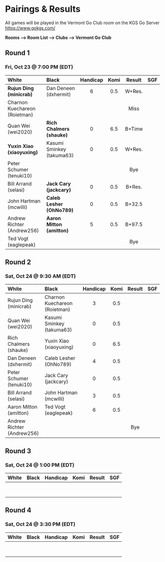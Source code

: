 # Pairings & Results

All games will be played in the Vermont Go Club room on the KGS Go Server https://www.gokgs.com/

__Rooms –> Room List –> Clubs –> Vermont Go Club__



## Round 1
### Fri, Oct 23 @	7:00 PM (EDT)

| White                      | Black                                              | Handicap | Komi | Result | SGF |
|:-----                      |:-----                                              |:--------:|:----:|:------:|:---:|
| **Rujun Ding <br/>(minicrab)**         | Dan Deneen	<br/>(dxhermit)             | 6        | 0.5  | W+Res. |     |
| Charnon Kuechareon <br/>(Roietman)     |                                        |          |      | Miss   |     |
| Quan Wei <br/>(wei2020)                | **Rich Chalmers <br/>(shauke)**        | 0        | 6.5  | B+Time |     |
| **Yuxin Xiao <br/>(xiaoyuxing)**       | Kasumi Sminkey <br/>(takuma63)         | 0        | 0.5  | W+Res. |     |
| Peter Schumer <br/>(tenuki10)          |                                        |          |      | Bye    |     |
| Bill Arrand <br/>(selasi)              | **Jack Cary <br/>(jackcary)**          | 0        | 0.5  | B+Res. |     |
| John Hartman <br/>(mcwilli)            | **Caleb Lesher <br/>(OhNo789)**        | 0        | 0.5  | B+32.5 |     |
| Andrew Richter <br/>(Andrew256)        | **Aaron Mitton <br/>(amitton)**        | 5        | 0.5  | B+97.5 |     |
| Ted Vogt <br/>(eaglepeak)              |                                        |          |      | Bye    |     |

## Round 2
### Sat, Oct 24	@ 9:30 AM (EDT)

| White                      | Black                                              | Handicap | Komi | Result | SGF |
|:-----                      |:-----                                              |:--------:|:----:|:------:|:---:|
| Rujun Ding <br/>(minicrab)      | Charnon Kuechareon <br/>(Roietman)            | 3        | 0.5  |        |     |
| Quan Wei <br/>(wei2020)         | Kasumi Sminkey <br/>(takuma63)                | 0        | 0.5  |        |     |
| Rich Chalmers <br/>(shauke)     | Yuxin Xiao <br/>(xiaoyuxing)                  | 0        | 6.5  |        |     |
| Dan Deneen	<br/>(dxhermit)     | Caleb Lesher <br/>(OhNo789)                   | 4        | 0.5  |        |     |
| Peter Schumer <br/>(tenuki10)   | Jack Cary <br/>(jackcary)                     | 0        | 0.5  |        |     |
| Bill Arrand <br/>(selasi)       | John Hartman <br/>(mcwilli)                   | 3        | 0.5  |        |     |
| Aaron Mitton <br/>(amitton)     | Ted Vogt <br/>(eaglepeak)                     | 6        | 0.5  |        |     |
| Andrew Richter <br/>(Andrew256) |                                               |          |      | Bye    |     |



## Round 3
### Sat, Oct 24	@ 1:00 PM (EDT)

| White | Black | Handicap | Komi | Result | SGF |
|:-----:|:-----:|:--------:|:----:|:------:|:---:|
|       |       |          |      |        |     |
|       |       |          |      |        |     |
|       |       |          |      |        |     |
|       |       |          |      |        |     |
|       |       |          |      |        |     |
|       |       |          |      |        |     |
|       |       |          |      |        |     |
|       |       |          |      |        |     |


## Round 4
### Sat, Oct 24	@ 3:30 PM (EDT)

| White | Black | Handicap | Komi | Result | SGF |
|:-----:|:-----:|:--------:|:----:|:------:|:---:|
|       |       |          |      |        |     |
|       |       |          |      |        |     |
|       |       |          |      |        |     |
|       |       |          |      |        |     |
|       |       |          |      |        |     |
|       |       |          |      |        |     |
|       |       |          |      |        |     |
|       |       |          |      |        |     |
